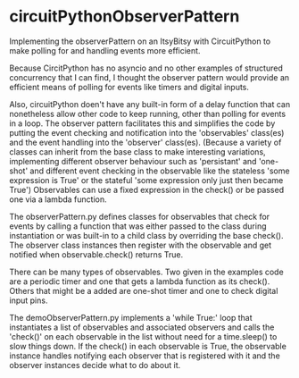 # circuitPythonObserverPattern
Implementing the observerPattern on an ItsyBitsy with CircuitPython to make polling for and handling events more efficient.

Because CircitPython has no asyncio and no other examples of structured concurrency that I can find, I thought the observer pattern would provide an efficient means of polling for events like timers and digital inputs.

Also, circuitPython doen't have any built-in form of a delay function that can nonetheless allow other code to keep running, other than polling for events in a loop. The observer pattern facilitates this and simplifies the code by putting the event checking and notification into the 'observables' class(es) and the event handling into the 'observer' class(es).  (Because a variety of classes can inherit from the base class to make interesting variations, implementing different observer behaviour such as 'persistant' and 'one-shot' and different event checking in the observable like the stateless 'some expression is True' or the stateful 'some expression only just then became True') Observables can use a fixed expression in the check() or be passed one via a lambda function.

The observerPattern.py defines classes for observables that check for events by calling a function that was either passed to the class during instantiation or was built-in to a child class by overriding the base check().  The observer class instances then register with the observable and get notified when observable.check() returns True.

There can be many types of observables. Two given in the examples code are a periodic  timer and one that gets a lambda function as its check(). Others that might be a added are one-shot timer and one to check digital input pins.

The demoObserverPattern.py implements a 'while True:' loop that instantiates a list of observables and associated observers and calls the 'check()' on each observable in the list without need for a time.sleep() to slow things down. If the check() in each observable is True, the observable instance handles notifying each observer that is registered with it and the observer instances decide what to do about it.
